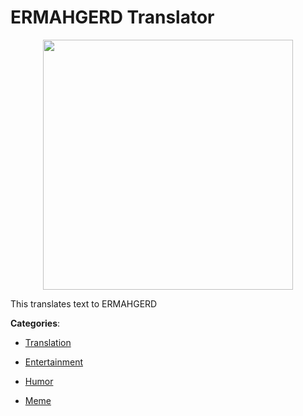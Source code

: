 # ERMAHGERD Translator
<p align="center">
    <img width="400" src="https://raw.githubusercontent.com/apis-list/apis-list/apis/ermahgerd-translator/logo_256x256.png" />
</p>

This translates text to ERMAHGERD



**Categories**:

- [Translation](https://github.com/apis-list/apis-list#translation)

- [Entertainment](https://github.com/apis-list/apis-list#entertainment)

- [Humor](https://github.com/apis-list/apis-list#humor)

- [Meme](https://github.com/apis-list/apis-list#meme)



